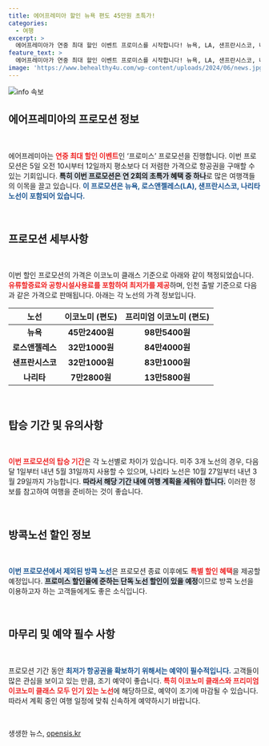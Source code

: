 ```yaml
---
title: 에어프레미아 할인 뉴욕 편도 45만원 초특가!
categories:
  - 여행
excerpt: >
  에어프레미아가 연중 최대 할인 이벤트 프로미스를 시작합니다! 뉴욕, LA, 샌프란시스코, 나리타 노선의 초특가 항공권을 놓치지 마세요. 편도 7만2800원부터 시작하는 기회가 여러분을 기다립니다!
feature_text: >
  에어프레미아가 연중 최대 할인 이벤트 프로미스를 시작합니다! 뉴욕, LA, 샌프란시스코, 나리타 노선의 초특가 항공권을 놓치지 마세요. 편도 7만2800원부터 시작하는 기회가 여러분을 기다립니다!
image: 'https://www.behealthy4u.com/wp-content/uploads/2024/06/news.jpg'
---
```


<p><img src="https://www.behealthy4u.com/wp-content/uploads/2024/06/news.jpg" alt="info 속보" /></p>

<h2 data-ke-size="size26">에어프레미아의 프로모션 정보</h2>

<p data-ke-size="size16">&nbsp;</p>

<p>에어프레미아는 <b><span style="color: #ee2323;">연중 최대 할인 이벤트</span></b>인 ‘프로미스’ 프로모션을 진행합니다. 이번 프로모션은 5일 오전 10시부터 12일까지 평소보다 더 저렴한 가격으로 항공권을 구매할 수 있는 기회입니다. <b><span style="background-color: #21538527;">특히 이번 프로모션은 연 2회의 초특가 혜택 중 하나</span></b>로 많은 여행객들의 이목을 끌고 있습니다. <b><span style="color: #1a5490;">이 프로모션은 뉴욕, 로스앤젤레스(LA), 샌프란시스코, 나리타 노선이 포함되어 있습니다.</span></b></p>

<p data-ke-size="size16">&nbsp;</p>

<h2 data-ke-size="size26">프로모션 세부사항</h2>

<p data-ke-size="size16">&nbsp;</p>

<p>이번 할인 프로모션의 가격은 이코노미 클래스 기준으로 아래와 같이 책정되었습니다. <b><span style="color: #ee2323;">유류할증료와 공항시설사용료를 포함하여 최저가를 제공</span></b>하며, 인천 출발 기준으로 다음과 같은 가격으로 판매됩니다. 아래는 각 노선의 가격 정보입니다. </p>

<table style="width: 100%; border-collapse: collapse;">
    <thead>
        <tr>
            <th style="text-align: center;">노선</th>
            <th style="text-align: center;">이코노미 (편도)</th>
            <th style="text-align: center;">프리미엄 이코노미 (편도)</th>
        </tr>
    </thead>
    <tbody>
        <tr>
            <td style="text-align: center; height: 17px;"><b>뉴욕</b></td>
            <td style="text-align: center; height: 17px;"><b>45만2400원</b></td>
            <td style="text-align: center; height: 17px;"><b>98만5400원</b></td>
        </tr>
        <tr>
            <td style="text-align: center; height: 17px;"><b>로스앤젤레스</b></td>
            <td style="text-align: center; height: 17px;"><b>32만1000원</b></td>
            <td style="text-align: center; height: 17px;"><b>84만4000원</b></td>
        </tr>
        <tr>
            <td style="text-align: center; height: 17px;"><b>샌프란시스코</b></td>
            <td style="text-align: center; height: 17px;"><b>32만1000원</b></td>
            <td style="text-align: center; height: 17px;"><b>83만1000원</b></td>
        </tr>
        <tr>
            <td style="text-align: center; height: 17px;"><b>나리타</b></td>
            <td style="text-align: center; height: 17px;"><b>7만2800원</b></td>
            <td style="text-align: center; height: 17px;"><b>13만5800원</b></td>
        </tr>
    </tbody>
</table>

<p data-ke-size="size16">&nbsp;</p>

<h2 data-ke-size="size26">탑승 기간 및 유의사항</h2>

<p data-ke-size="size16">&nbsp;</p>

<p><b><span style="color: #ee2323;">이번 프로모션의 탑승 기간</span></b>은 각 노선별로 차이가 있습니다. 미주 3개 노선의 경우, 다음 달 1일부터 내년 5월 31일까지 사용할 수 있으며, 나리타 노선은 10월 27일부터 내년 3월 29일까지 가능합니다. <b><span style="background-color: #21538527;">따라서 해당 기간 내에 여행 계획을 세워야 합니다.</span></b> 이러한 정보를 참고하여 여행을 준비하는 것이 좋습니다.</p>

<p data-ke-size="size16">&nbsp;</p>

<h2 data-ke-size="size26">방콕노선 할인 정보</h2>

<p data-ke-size="size16">&nbsp;</p>

<p><b><span style="color: #1a5490;">이번 프로모션에서 제외된 방콕 노선</span></b>은 프로모션 종료 이후에도 <b><span style="color: #ee2323;">특별 할인 혜택</span></b>을 제공할 예정입니다. <b><span style="background-color: #21538527;">프로미스 할인율에 준하는 단독 노선 할인이 있을 예정</span></b>이므로 방콕 노선을 이용하고자 하는 고객들에게도 좋은 소식입니다.</p>

<p data-ke-size="size16">&nbsp;</p>

<h2 data-ke-size="size26">마무리 및 예약 필수 사항</h2>

<p data-ke-size="size16">&nbsp;</p>

<p>프로모션 기간 동안 <b><span style="color: #1a5490;">최저가 항공권을 확보하기 위해서는 예약이 필수적입니다.</span></b> 고객들이 많은 관심을 보이고 있는 만큼, 조기 예약이 좋습니다. <b><span style="color: #ee2323;">특히 이코노미 클래스와 프리미엄 이코노미 클래스 모두 인기 있는 노선</span></b>에 해당하므로, 예약이 조기에 마감될 수 있습니다. 따라서 계획 중인 여행 일정에 맞춰 신속하게 예약하시기 바랍니다. </p>

<p data-ke-size="size16">&nbsp;</p>
생생한 뉴스, <a href="https://opensis.kr" rel="dofollow">opensis.kr</a>


